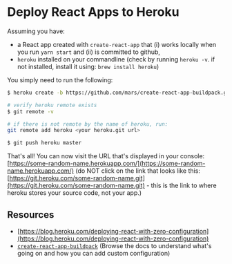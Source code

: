 # Deploy React Apps to Heroku

Assuming you have:

* a React app created with `create-react-app` that \(i\) works locally when you run `yarn start` and \(ii\) is committed to github,
* `heroku` installed on your commandline \(check by running `heroku -v`. if not installed, install it using: `brew install heroku`\)

You simply need to run the following:

```bash
$ heroku create -b https://github.com/mars/create-react-app-buildpack.git

# verify heroku remote exists
$ git remote -v 

# if there is not remote by the name of heroku, run: 
git remote add heroku <your heroku.git url>

$ git push heroku master
```

That's all! You can now visit the URL that's displayed in your console: [https://some-random-name.herokuapp.com/](https://some-random-name.herokuapp.com/) \(do NOT click on the link that looks like this: [https://git.heroku.com/some-random-name.git](https://git.heroku.com/some-random-name.git) - this is the link to where heroku stores your source code, not your app.\)

## Resources

* [https://blog.heroku.com/deploying-react-with-zero-configuration](https://blog.heroku.com/deploying-react-with-zero-configuration)
* [`create-react-app-buildpack`](https://github.com/mars/create-react-app-buildpack) \(Browse the docs to understand what's going on and how you can add custom configuration\)


